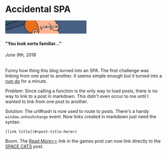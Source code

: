 # Accidental SPA
![can't tell if](img/frysquint.jpeg)
#### "You look sorta familiar..."
###### *June 9th, 2018*



Funny how thing this blog turned into an SPA. The first challenge was linking from one post to another. It seems simple enough but it turned into a [rum do](https://www.phrases.org.uk/meanings/307350.html) for a minute.

Problem: Since calling a function is the only way to load posts, there is no way to link to a post in markdown. This didn't even occur to me until I wanted to link from one post to another. 

Solution: The url#hash is now used to route to posts. There's a handy ```window.onhashchange``` event. Now links created in markdown just need the syntax:
```
[link title](#<post-title-here>)
```

Boom. The [Read More>>](#games) link in the games post can now link directly to the [SPACE CATS](#spacecats_intro) post.